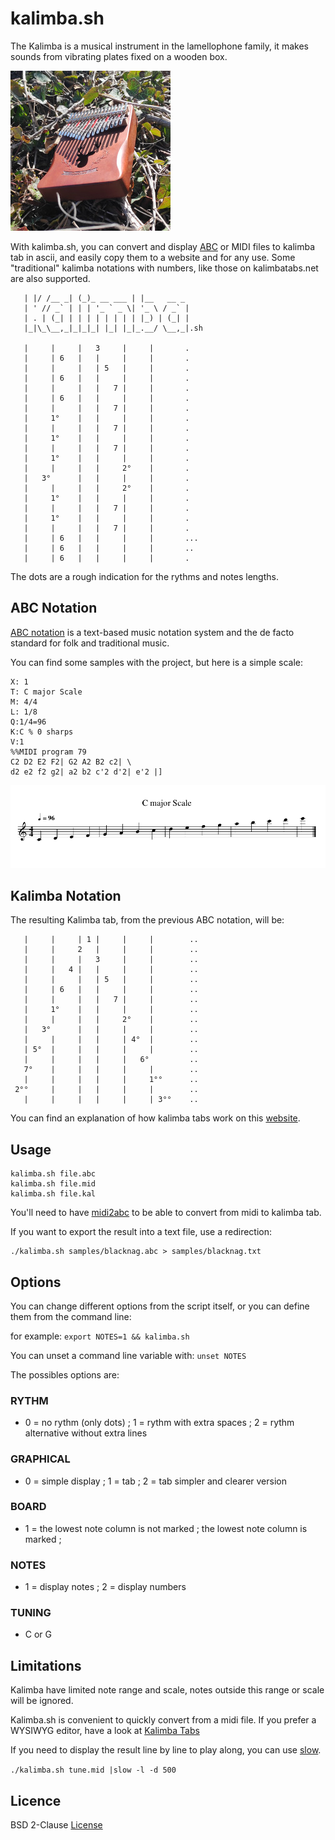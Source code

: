 # kalimba.sh

The Kalimba is a musical instrument in the lamellophone family, it makes sounds from vibrating plates fixed on a wooden box.

![](kalimba.jpg)


With kalimba.sh, you can convert and display [ABC](https://abcnotation.com/) or MIDI files to kalimba tab in ascii, and easily copy them to a website and for any use. Some "traditional" kalimba notations with numbers, like those on kalimbatabs.net are also supported.



```
   | |/ /__ _| (_)_ __ ___ | |__   __ _
   | ' // _` | | | '_ ` _ \| '_ \ / _` |
   | . | (_| | | | | | | | | |_) | (_| |
   |_|\_\__,_|_|_|_| |_| |_|_.__/ \__,_|.sh
 
   |     |     |   3     |     |       .  
   |     | 6   |   |     |     |       .  
   |     |     |   | 5   |     |       .  
   |     | 6   |   |     |     |       .  
   |     |     |   |   7 |     |       .  
   |     | 6   |   |     |     |       .  
   |     |     |   |   7 |     |       .  
   |     1°    |   |     |     |       .  
   |     |     |   |   7 |     |       .  
   |     1°    |   |     |     |       .  
   |     |     |   |   7 |     |       .  
   |     1°    |   |     |     |       .  
   |     |     |   |     2°    |       .  
   |   3°      |   |     |     |       .  
   |     |     |   |     2°    |       .  
   |     1°    |   |     |     |       .  
   |     |     |   |   7 |     |       .  
   |     1°    |   |     |     |       .  
   |     |     |   |   7 |     |       .  
   |     | 6   |   |     |     |       ...  
   |     | 6   |   |     |     |       ..  
   |     | 6   |   |     |     |       .  
```



The dots are a rough indication for the rythms and notes lengths.





## ABC Notation

[ABC notation](https://abcnotation.com/) is a text-based music notation system and the de facto standard for folk and traditional music. 

You can find some samples with the project, but here is a simple scale:

```
X: 1
T: C major Scale
M: 4/4
L: 1/8
Q:1/4=96
K:C % 0 sharps
V:1
%%MIDI program 79
C2 D2 E2 F2| G2 A2 B2 c2| \
d2 e2 f2 g2| a2 b2 c'2 d'2| e'2 |]
```


![](samples/scale.png)


## Kalimba Notation

The resulting Kalimba tab, from the previous ABC notation, will be:

```
   |     |     | 1 |     |     |        ..  
   |     |     2   |     |     |        ..  
   |     |     |   3     |     |        ..  
   |     |   4 |   |     |     |        ..  
   |     |     |   | 5   |     |        ..  
   |     | 6   |   |     |     |        ..  
   |     |     |   |   7 |     |        ..  
   |     1°    |   |     |     |        ..  
   |     |     |   |     2°    |        ..  
   |   3°      |   |     |     |        ..  
   |     |     |   |     | 4°  |        ..  
   | 5°  |     |   |     |     |        ..  
   |     |     |   |     |   6°         ..  
   7°    |     |   |     |     |        ..  
   |     |     |   |     |     1°°      ..  
 2°°     |     |   |     |     |        ..  
   |     |     |   |     |     | 3°°    ..  

```


You can find an explanation of how kalimba tabs work on this [website](https://www.kalimbamagic.com/info/how-to-play/how-to-read-and-write-kalimba-tablature).





## Usage

```
kalimba.sh file.abc 
kalimba.sh file.mid 
kalimba.sh file.kal 
```


You'll need to have [midi2abc](https://sourceforge.net/projects/abcmidi/) to be able to convert from midi to kalimba tab.


If you want to export the result into a text file, use a redirection:

```
./kalimba.sh samples/blacknag.abc > samples/blacknag.txt
```


## Options

You can change different options from the script itself, or you can define them from the command line:

for example:
	``export NOTES=1 && kalimba.sh``

You can unset a command line variable with: 
	``unset NOTES``
	
The possibles options are:

### RYTHM
 - 0 = no rythm (only dots) ; 1 = rythm with extra spaces ; 2 = rythm alternative without extra lines
 
### GRAPHICAL
 - 0 = simple display ; 1 = tab ; 2 = tab simpler and clearer version

### BOARD
 - 1 = the lowest note column is not marked ; the lowest note column is marked ;

### NOTES
 - 1 = display notes ; 2 = display numbers

### TUNING
 - C or G



## Limitations

Kalimba have limited note range and scale, notes outside this range or scale will be ignored. 


Kalimba.sh is convenient to quickly convert from a midi file. If you prefer a WYSIWYG editor, have a look at [Kalimba Tabs](https://github.com/oakleyaidan21/kalimba-tabs)


If you need to display the result line by line to play along, you can use [slow](https://github.com/davidgranstrom/slow).

``./kalimba.sh tune.mid |slow -l -d 500``



## Licence

BSD 2-Clause [License](LICENSE)





